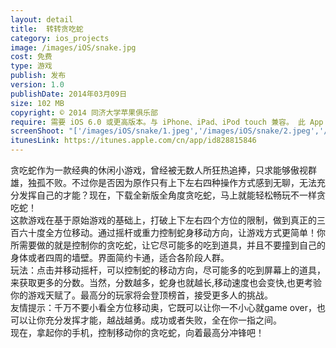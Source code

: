 ```yaml
---
layout: detail
title:  转转贪吃蛇 
category: ios_projects
image: /images/iOS/snake.jpg 
cost: 免费
type: 游戏
publish: 发布
version: 1.0
publishDate: 2014年03月09日
size: 102 MB
copyright: © 2014 同济大学苹果俱乐部
require: 需要 iOS 6.0 或更高版本。与 iPhone、iPad、iPod touch 兼容。 此 App 已针对 iPhone 5 进行优化
screenShoot: "['/images/iOS/snake/1.jpeg','/images/iOS/snake/2.jpeg','/images/iOS/snake/3.jpeg','/images/iOS/snake/4.jpeg']"
itunesLink: https://itunes.apple.com/cn/app/id828815846
---
```


<div>
	    <p>贪吃蛇作为一款经典的休闲小游戏，曾经被无数人所狂热追捧，只求能够傲视群雄，独孤不败。不过你是否因为原作只有上下左右四种操作方式感到无聊，无法充分发挥自己的才能？现在，下载全新版全角度贪吃蛇，马上就能轻松畅玩不一样贪吃蛇！<br />这款游戏在基于原始游戏的基础上，打破上下左右四个方位的限制，做到真正的三百六十度全方位移动。通过摇杆或重力控制蛇身移动方向，让游戏方式更简单！你所需要做的就是控制你的贪吃蛇，让它尽可能多的吃到道具，并且不要撞到自己的身体或者四周的墙壁。界面简约卡通，适合各阶段人群。<br />玩法：点击并移动摇杆，可以控制蛇的移动方向，尽可能多的吃到屏幕上的道具，来获取更多的分数。当然，分数越多，蛇身也就越长,移动速度也会变快,也更考验你的游戏天赋了。最高分的玩家将会登顶榜首，接受更多人的挑战。<br />友情提示：千万不要小看全方位移动奥，它既可以让你一不小心就game over，也可以让你充分发挥才能，越战越勇。成功或者失败，全在你一指之间。<br />现在，拿起你的手机，控制移动你的贪吃蛇，向着最高分冲锋吧！<br /></p>

</div>

